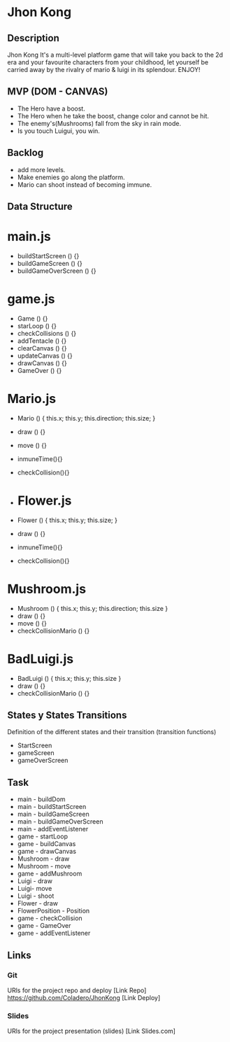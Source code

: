 # Jhon Kong

## Description

Jhon Kong It's a multi-level platform game that will take you back to the 2d era and your favourite characters from your childhood, let yourself be carried away by the rivalry of mario & luigi in its splendour. ENJOY!

## MVP (DOM - CANVAS)

- The Hero have a boost.
- The Hero when he take the boost, change color and cannot be hit.
- The enemy's(Mushrooms) fall from the sky in rain mode. 
- Is you touch Luigui, you win.

## Backlog

- add more levels.
- Make enemies go along the platform.
- Mario can shoot instead of becoming immune.

## Data Structure

# main.js

- buildStartScreen () {}
- buildGameScreen () {}
- buildGameOverScreen () {}

# game.js

- Game () {}
- starLoop () {}
- checkCollisions () {}
- addTentacle () {}
- clearCanvas () {}
- updateCanvas () {}
- drawCanvas () {}
- GameOver () {}

# Mario.js 

- Mario () {
    this.x;
    this.y;
    this.direction;
    this.size;
}
- draw () {}
- move () {}
- inmuneTime(){}
- checkCollision(){}

- # Flower.js 

- Flower () {
    this.x;
    this.y;
    this.size;
}
- draw () {}
- inmuneTime(){}
- checkCollision(){}

# Mushroom.js 

- Mushroom () {
    this.x;
    this.y;
    this.direction;
    this.size
}
- draw () {}
- move () {}
- checkCollisionMario () {}

# BadLuigi.js 

- BadLuigi () {
    this.x;
    this.y;
    this.size
}
- draw () {}
- checkCollisionMario () {}

## States y States Transitions
Definition of the different states and their transition (transition functions)

- StartScreen
- gameScreen
- gameOverScreen

## Task

- main - buildDom
- main - buildStartScreen
- main - buildGameScreen
- main - buildGameOverScreen
- main - addEventListener
- game - startLoop
- game - buildCanvas
- game - drawCanvas
- Mushroom - draw
- Mushroom - move
- game - addMushroom
- Luigi - draw
- Luigi- move
- Luigi - shoot
- Flower - draw
- FlowerPosition - Position
- game - checkCollision
- game - GameOver
- game - addEventListener

## Links

### Git
URls for the project repo and deploy
[Link Repo] https://github.com/Coladero/JhonKong
[Link Deploy]

### Slides
URls for the project presentation (slides)
[Link Slides.com]
